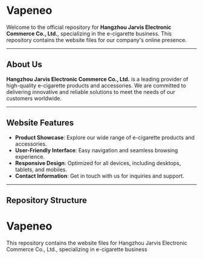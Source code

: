 # Vapeneo

Welcome to the official repository for ​**Hangzhou Jarvis Electronic Commerce Co., Ltd.**, specializing in the e-cigarette business. This repository contains the website files for our company's online presence.

---

## ​**About Us**

**Hangzhou Jarvis Electronic Commerce Co., Ltd.** is a leading provider of high-quality e-cigarette products and accessories. We are committed to delivering innovative and reliable solutions to meet the needs of our customers worldwide.

---

## ​**Website Features**

- ​**Product Showcase**: Explore our wide range of e-cigarette products and accessories.
- ​**User-Friendly Interface**: Easy navigation and seamless browsing experience.
- ​**Responsive Design**: Optimized for all devices, including desktops, tablets, and mobiles.
- ​**Contact Information**: Get in touch with us for inquiries and support.

---

## ​**Repository Structure**
# Vapeneo
This repository contains the website files for Hangzhou Jarvis Electronic Commerce Co., Ltd., specializing in e-cigarette business
